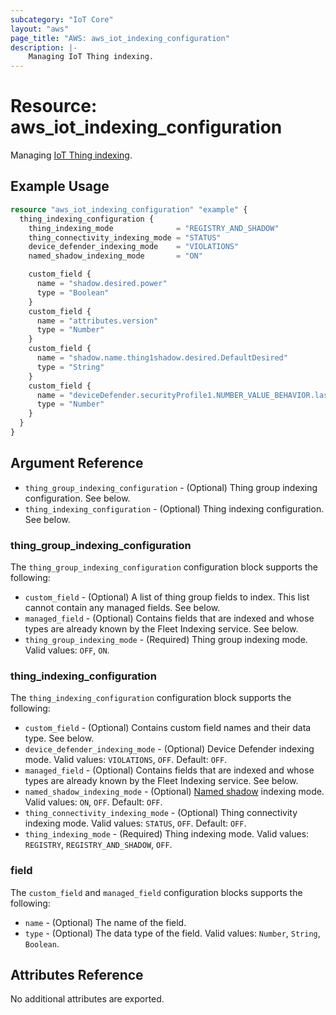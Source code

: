 ```yaml
---
subcategory: "IoT Core"
layout: "aws"
page_title: "AWS: aws_iot_indexing_configuration"
description: |-
    Managing IoT Thing indexing.
---
```


# Resource: aws_iot_indexing_configuration

Managing [IoT Thing indexing](https://docs.aws.amazon.com/iot/latest/developerguide/managing-index.html).

## Example Usage

```terraform
resource "aws_iot_indexing_configuration" "example" {
  thing_indexing_configuration {
    thing_indexing_mode              = "REGISTRY_AND_SHADOW"
    thing_connectivity_indexing_mode = "STATUS"
    device_defender_indexing_mode    = "VIOLATIONS"
    named_shadow_indexing_mode       = "ON"

    custom_field {
      name = "shadow.desired.power"
      type = "Boolean"
    }
    custom_field {
      name = "attributes.version"
      type = "Number"
    }
    custom_field {
      name = "shadow.name.thing1shadow.desired.DefaultDesired"
      type = "String"
    }
    custom_field {
      name = "deviceDefender.securityProfile1.NUMBER_VALUE_BEHAVIOR.lastViolationValue.number"
      type = "Number"
    }
  }
}
```

## Argument Reference

* `thing_group_indexing_configuration` - (Optional) Thing group indexing configuration. See below.
* `thing_indexing_configuration` - (Optional) Thing indexing configuration. See below.

### thing_group_indexing_configuration

The `thing_group_indexing_configuration` configuration block supports the following:

* `custom_field` - (Optional) A list of thing group fields to index. This list cannot contain any managed fields. See below.
* `managed_field` - (Optional) Contains fields that are indexed and whose types are already known by the Fleet Indexing service. See below.
* `thing_group_indexing_mode` - (Required) Thing group indexing mode. Valid values: `OFF`, `ON`.

### thing_indexing_configuration

The `thing_indexing_configuration` configuration block supports the following:

* `custom_field` - (Optional) Contains custom field names and their data type. See below.
* `device_defender_indexing_mode` - (Optional) Device Defender indexing mode. Valid values: `VIOLATIONS`, `OFF`. Default: `OFF`.
* `managed_field` - (Optional) Contains fields that are indexed and whose types are already known by the Fleet Indexing service. See below.
* `named_shadow_indexing_mode` - (Optional) [Named shadow](https://docs.aws.amazon.com/iot/latest/developerguide/iot-device-shadows.html) indexing mode. Valid values: `ON`, `OFF`. Default: `OFF`.
* `thing_connectivity_indexing_mode` - (Optional) Thing connectivity indexing mode. Valid values: `STATUS`, `OFF`. Default: `OFF`.
* `thing_indexing_mode` - (Required) Thing indexing mode. Valid values: `REGISTRY`, `REGISTRY_AND_SHADOW`, `OFF`.

### field

The `custom_field` and `managed_field` configuration blocks supports the following:

* `name` - (Optional) The name of the field.
* `type` - (Optional) The data type of the field. Valid values: `Number`, `String`, `Boolean`.

## Attributes Reference

No additional attributes are exported.
